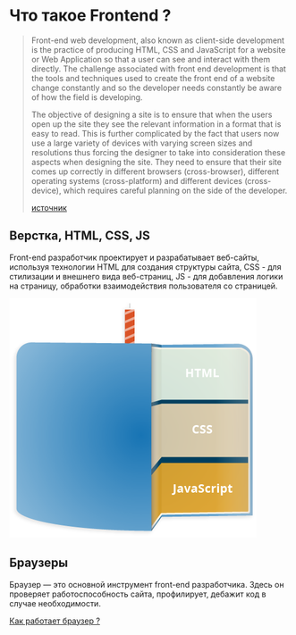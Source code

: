 # Что такое Frontend ?

> Front-end web development, also known as client-side development is the practice of producing HTML, CSS and JavaScript for a website or Web Application so that a user can see and interact with them directly. The challenge associated with front end development is that the tools and techniques used to create the front end of a website change constantly and so the developer needs constantly be aware of how the field is developing.
>
> The objective of designing a site is to ensure that when the users open up the site they see the relevant information in a format that is easy to read. This is further complicated by the fact that users now use a large variety of devices with varying screen sizes and resolutions thus forcing the designer to take into consideration these aspects when designing the site. They need to ensure that their site comes up correctly in different browsers \(cross-browser\), different operating systems \(cross-platform\) and different devices \(cross-device\), which requires careful planning on the side of the developer.
>
> [источник](https://en.wikipedia.org/wiki/Front-end_web_development)

## Верстка, HTML, CSS, JS

Front-end разработчик проектирует и разрабатывает веб-сайты, используя технологии HTML для создания структуры сайта, CSS - для стилизации и внешнего вида веб-страниц, JS - для добавления логики на страницу, обработки взаимодействия пользователя со страницей.

![](/assets/what-is-js.png)

## Браузеры

Браузер — это основной инструмент front-end разработчика. Здесь он проверяет работоспособность сайта, профилирует, дебажит код в случае необходимости.

[Как работает браузер ?](https://www.html5rocks.com/en/tutorials/internals/howbrowserswork/)

